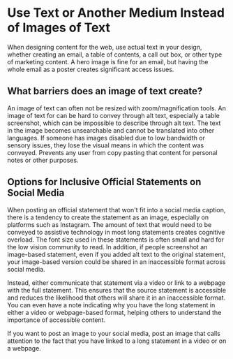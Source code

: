 # Use Text or Another Medium Instead of Images of Text

When designing content for the web, use actual text in your design, whether creating an email, a table of contents, a call out box, or other type of marketing content. A hero image is fine for an email, but having the whole email as a poster creates significant access issues. 

## What barriers does an image of text create?

An image of text can often not be resized with zoom/magnification tools. 
An image of text for can be hard to convey through alt text, especially a table screenshot, which can be impossible to describe through alt text.
The text in the image becomes unsearchable and cannot be translated into other languages.
If someone has images disabled due to low bandwidth or sensory issues, they lose the visual means in which the content was conveyed. 
Prevents any user from copy pasting that content for personal notes or other purposes.

## Options for Inclusive Official Statements on Social Media

When posting an official statement that won't fit into a social media caption, there is a tendency to create the statement as an image, especially on platforms such as Instagram. The amount of text that would need to be conveyed to assistive technology in most long statements creates cognitive overload. The font size used in these statements is often small and hard for the low vision community to read. In addition, if people screenshot an image-based statement, even if you added alt text to the original statement, your image-based version could be shared in an inaccessible format across social media. 

Instead, either communicate that statement via a video or link to a webpage with the full statement. This ensures that the source statement is accessible and reduces the likelihood that others will share it in an inaccessible format. You can even have a note indicating why you have the long statement in either a video or webpage-based format, helping others to understand the importance of accessible content.

If you want to post an image to your social media, post an image that calls attention to the fact that you have linked to a long statement in a video or on a webpage. 
